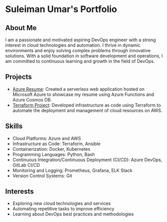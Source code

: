 # Suleiman Umar's Portfolio

## About Me
I am a passionate and motivated aspiring DevOps engineer with a strong interest in cloud technologies and automation. I thrive in dynamic environments and enjoy solving complex problems through innovative solutions. With a solid foundation in software development and operations, I am committed to continuous learning and growth in the field of DevOps.

## Projects
- [Azure Resume](https://github.com/SuleimanUmar/azure-resume): Created a serverless web application hosted on Microsoft Azure to showcase my resume using Azure Functions and Azure Cosmos DB.
- [Terraform Project](https://github.com/SuleimanUmar/aws-sumar-terrafrom): Developed infrastructure as code using Terraform to automate the deployment and management of cloud resources on AWS.

## Skills
- Cloud Platforms: Azure and AWS
- Infrastructure as Code: Terraform, Ansible
- Containerization: Docker, Kubernetes
- Programming Languages: Python, Bash
- Continuous Integration/Continuous Deployment (CI/CD): Azure DevOps, GitLab CI/CD
- Monitoring and Logging: Prometheus, Grafana, ELK Stack
- Version Control Systems: Git

## Interests
- Exploring new cloud technologies and services
- Automating repetitive tasks to improve efficiency
- Learning about DevOps best practices and methodologies
